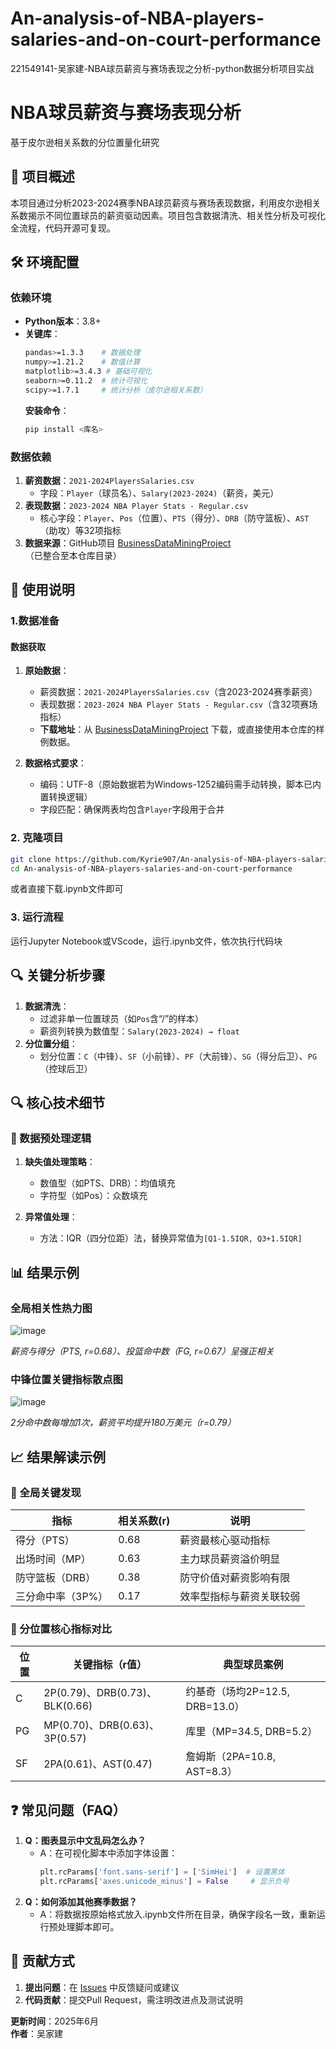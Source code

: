 # An-analysis-of-NBA-players-salaries-and-on-court-performance
221549141-吴家建-NBA球员薪资与赛场表现之分析-python数据分析项目实战

# NBA球员薪资与赛场表现分析  
基于皮尔逊相关系数的分位置量化研究  


## 📌 项目概述  
本项目通过分析2023-2024赛季NBA球员薪资与赛场表现数据，利用皮尔逊相关系数揭示不同位置球员的薪资驱动因素。项目包含数据清洗、相关性分析及可视化全流程，代码开源可复现。


## 🛠️ 环境配置  
### 依赖环境  
- **Python版本**：3.8+  
- **关键库**：  
  ```bash  
  pandas>=1.3.3    # 数据处理  
  numpy>=1.21.2    # 数值计算  
  matplotlib>=3.4.3 # 基础可视化  
  seaborn>=0.11.2  # 统计可视化  
  scipy>=1.7.1     # 统计分析（皮尔逊相关系数）  
  ```  
  **安装命令**：  
  ```bash  
  pip install <库名> 
  ```

### 数据依赖  
1. **薪资数据**：`2021-2024PlayersSalaries.csv`  
   - 字段：`Player`（球员名）、`Salary(2023-2024)`（薪资，美元）  
2. **表现数据**：`2023-2024 NBA Player Stats - Regular.csv`  
   - 核心字段：`Player`、`Pos`（位置）、`PTS`（得分）、`DRB`（防守篮板）、`AST`（助攻）等32项指标  
3. **数据来源**：GitHub项目 [BusinessDataMiningProject](https://github.com/KristWangCY/BusinessDataMiningProject)（已整合至本仓库目录）


## 🚀 使用说明  
### 1.数据准备  
#### 数据获取  
1. **原始数据**：  
   - 薪资数据：`2021-2024PlayersSalaries.csv`（含2023-2024赛季薪资）  
   - 表现数据：`2023-2024 NBA Player Stats - Regular.csv`（含32项赛场指标）  
   - **下载地址**：从 [BusinessDataMiningProject](https://github.com/KristWangCY/BusinessDataMiningProject) 下载，或直接使用本仓库的样例数据。  

2. **数据格式要求**：  
   - 编码：UTF-8（原始数据若为Windows-1252编码需手动转换，脚本已内置转换逻辑）  
   - 字段匹配：确保两表均包含`Player`字段用于合并  
### 2. 克隆项目  
```bash  
git clone https://github.com/Kyrie907/An-analysis-of-NBA-players-salaries-and-on-court-performance.git  
cd An-analysis-of-NBA-players-salaries-and-on-court-performance  
```
或者直接下载.ipynb文件即可

### 3. 运行流程  
运行Jupyter Notebook或VScode，运行.ipynb文件，依次执行代码块



## 🔍 关键分析步骤  
1. **数据清洗**：  
   - 过滤非单一位置球员（如`Pos`含“/”的样本）  
   - 薪资列转换为数值型：`Salary(2023-2024) → float`  
2. **分位置分组**：  
   - 划分位置：`C`（中锋）、`SF`（小前锋）、`PF`（大前锋）、`SG`（得分后卫）、`PG`（控球后卫）  
 
## 🔍 核心技术细节  
### 🔢 数据预处理逻辑  


1. **缺失值处理策略**：  
   - 数值型（如PTS、DRB）：均值填充  
   - 字符型（如Pos）：众数填充   

2. **异常值处理**：  
   - 方法：IQR（四分位距）法，替换异常值为`[Q1-1.5IQR, Q3+1.5IQR]`  
     


## 📊 结果示例  
### 全局相关性热力图  
![image](https://github.com/user-attachments/assets/a3ca856a-ee0c-40d1-8951-97df7a2dd54f)

*薪资与得分（PTS, r=0.68）、投篮命中数（FG, r=0.67）呈强正相关*

### 中锋位置关键指标散点图  
![image](https://github.com/user-attachments/assets/7b257c7a-83ba-4aa8-935a-efb958099a44)

*2分命中数每增加1次，薪资平均提升180万美元（r=0.79）*

## 📈 结果解读示例  
### 🌟 全局关键发现  
| 指标         | 相关系数(r) | 说明                          |  
|--------------|-------------|-------------------------------|  
| 得分（PTS）  | 0.68        | 薪资最核心驱动指标            |  
| 出场时间（MP）| 0.63        | 主力球员薪资溢价明显          |  
| 防守篮板（DRB）| 0.38       | 防守价值对薪资影响有限        |  
| 三分命中率（3P%）| 0.17      | 效率型指标与薪资关联较弱      |  

### 🏀 分位置核心指标对比  
| 位置 | 关键指标（r值）                | 典型球员案例          |  
|------|-------------------------------|-----------------------|  
| C    | 2P(0.79)、DRB(0.73)、BLK(0.66) | 约基奇（场均2P=12.5, DRB=13.0）|  
| PG   | MP(0.70)、DRB(0.63)、3P(0.57)  | 库里（MP=34.5, DRB=5.2）       |  
| SF   | 2PA(0.61)、AST(0.47)           | 詹姆斯（2PA=10.8, AST=8.3）    |  

## ❓ 常见问题（FAQ）  
1. **Q：图表显示中文乱码怎么办？**  
   - A：在可视化脚本中添加字体设置：  
     ```python  
     plt.rcParams['font.sans-serif'] = ['SimHei']  # 设置黑体  
     plt.rcParams['axes.unicode_minus'] = False     # 显示负号  
     ```  
2. **Q：如何添加其他赛季数据？**  
   - A：将数据按原始格式放入.ipynb文件所在目录，确保字段名一致，重新运行预处理脚本即可。

## 🤝 贡献方式  
1. **提出问题**：在 [Issues](https://github.com/Kyrie907/An-analysis-of-NBA-players-salaries-and-on-court-performance/issues) 中反馈疑问或建议  
2. **代码贡献**：提交Pull Request，需注明改进点及测试说明  
  
**更新时间**：2025年6月  
**作者**：吴家建  










  
